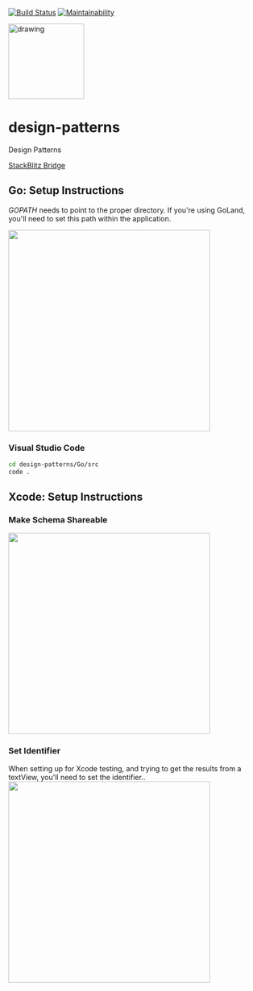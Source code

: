 [![Build Status](https://travis-ci.com/mchirico/design-patterns.svg?branch=develop)](https://travis-ci.com/mchirico/design-patterns)
[![Maintainability](https://api.codeclimate.com/v1/badges/1c3bc25de7b271e74b43/maintainability)](https://codeclimate.com/github/mchirico/design-patterns/maintainability)

<a href='https://jira.aipiggybot.io/projects/DP/issues/DP-1?filter=allopenissues'>
<img src="https://storage.googleapis.com/montco-stats/JiraSoftware.png" alt="drawing" width="150px;"/>
         </a>


# design-patterns
Design Patterns

[StackBlitz Bridge](https://stackblitz.com/github/mchirico/design-patterns/tree/develop/Bridge/angular/bridge)



## Go: Setup Instructions

*GOPATH* needs to point to the proper directory. If you're using GoLand, you'll need to set
this path within the application.

[<img src='https://storage.googleapis.com/montco-stats/imagesUploaded/ScreenShot2018-06-07at11.36.46AM.png' width="400px">](https://player.vimeo.com/video/273914257)


### Visual Studio Code

```bash
cd design-patterns/Go/src
code .
```


## Xcode: Setup Instructions

### Make Schema Shareable

[<img src='https://storage.googleapis.com/montco-stats/imagesUploaded/ScreenShot2018-06-07at10.06.45AM.png' width="400px">](https://player.vimeo.com/video/273896893)



### Set Identifier

When setting up for Xcode testing, and trying to get the results from a textView, you'll need
to set the identifier..
<img src='https://storage.googleapis.com/montco-stats/imagesUploaded/ScreenShot2018-06-07at9.55.11AM.png' width="400px">
